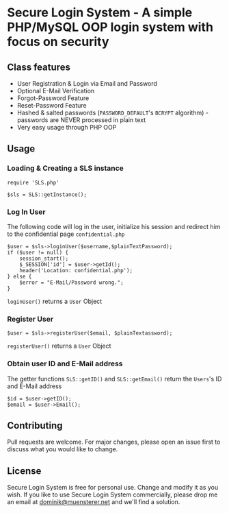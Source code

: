 # Secure Login System - A simple PHP/MySQL OOP login system with focus on security

## Class features
- User Registration & Login via Email and Password
- Optional E-Mail Verification
- Forgot-Password Feature
- Reset-Password Feature
- Hashed & salted passwords (```PASSWORD_DEFAULT```'s ```BCRYPT``` algorithm) - passwords are NEVER processed in plain text
- Very easy usage through PHP OOP

## Usage
### Loading & Creating a SLS instance
```
require 'SLS.php'

$sls = SLS::getInstance();
```
### Log In User
The following code will log in the user, initialize his session and redirect him to the confidential page `confidential.php`
```
$user = $sls->loginUser($username,$plainTextPassword);
if ($user != null) {
    session_start();
    $_SESSION['id'] = $user->getId();
    header('Location: confidential.php');
} else {
    $error = "E-Mail/Password wrong.";
}
```
```loginUser()``` returns a ```User``` Object
### Register User
```
$user = $sls->registerUser($email, $plainTextassword);
```
```registerUser()``` returns a ```User``` Object
### Obtain user ID and E-Mail address
The getter functions ```SLS::getID()``` and ```SLS::getEmail()``` return the ```Users```'s ID and E-Mail address
```
$id = $user->getID();
$email = $user->Email();
```

## Contributing
Pull requests are welcome. For major changes, please open an issue first to discuss what you would like to change.

## License
Secure Login System is free for personal use. Change and modify it as you wish.
If you like to use Secure Login System commercially, please drop me an email at dominik@muensterer.net and we'll find a solution.
